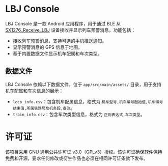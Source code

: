 # LBJ Console

LBJ Console 是一款 Android 应用程序，用于通过 BLE 从 [SX1276_Receive_LBJ](https://github.com/undef-i/SX1276_Receive_LBJ) 设备接收并显示列车预警消息，功能包括：

- 接收列车预警消息，支持可选的手机推送通知。
- 显示预警消息的 GPS 信息于地图。
- 基于内置数据文件显示机车配属和车次类型。


## 数据文件

LBJ Console 依赖以下数据文件，位于 `app/src/main/assets/` 目录，用于支持机车配属和车次信息的展示：
- `loco_info.csv`：包含机车配属信息，格式为 `机车型号,机车编号起始值,机车编号结束值,所属铁路局及机务段,备注`。
- `train_info.csv`：包含车次类型信息，格式为 `正则表达式,车次类型`。


# 许可证

该项目采用 GNU 通用公共许可证 v3.0（GPLv3）授权。该许可证确保软件保持免费和开源，要求任何修改或衍生作品也必须在相同许可证条款下发布。
